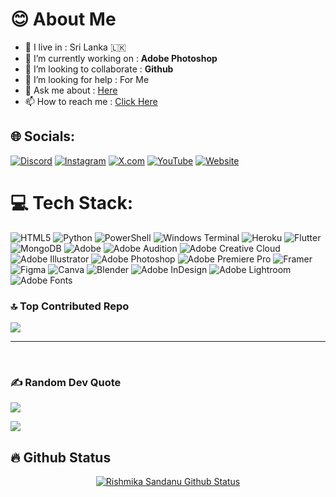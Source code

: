 
# 😊 About Me

-  🚶‍ I live in : Sri Lanka 🇱🇰  <br>
-  🔭 I’m currently working on : **Adobe Photoshop**<br>
-  👯 I’m looking to collaborate : **Github** <br>
-  🤔 I’m looking for help : For  Me  <br>
-  💬 Ask me about : [Here](https://rishbropromax.github.io/) <br>
-  📫 How to reach me : [Click Here](t.me/AboutRishmika)


## 🌐 Socials:
[![Discord](https://img.shields.io/badge/Discord-%237289DA.svg?logo=discord&logoColor=white)](https://discord.gg/YcaHNjYFF6) [![Instagram](https://img.shields.io/badge/Instagram-%23E4405F.svg?logo=Instagram&logoColor=white)](https://instagram.com/imrishmika) [![X.com](https://img.shields.io/badge/X-black.svg?logo=X&logoColor=white)](https://x.com/@ImRishmika) [![YouTube](https://img.shields.io/badge/YouTube-%23FF0000.svg?logo=YouTube&logoColor=white)](https://youtube.com/@Rish_Bro/) [![Website](https://img.shields.io/badge/website-%DCDCDC.svg?logo=Website&logoColor=white)](https://rishbrorpromax.github.io/)


# 💻 Tech Stack:
![HTML5](https://img.shields.io/badge/html5-%23E34F26.svg?style=for-the-badge&logo=html5&logoColor=white) ![Python](https://img.shields.io/badge/python-3670A0?style=for-the-badge&logo=python&logoColor=ffdd54) ![PowerShell](https://img.shields.io/badge/PowerShell-%235391FE.svg?style=for-the-badge&logo=powershell&logoColor=white) ![Windows Terminal](https://img.shields.io/badge/Windows%20Terminal-%234D4D4D.svg?style=for-the-badge&logo=windows-terminal&logoColor=white) ![Heroku](https://img.shields.io/badge/heroku-%23430098.svg?style=for-the-badge&logo=heroku&logoColor=white)  ![Flutter](https://img.shields.io/badge/Flutter-%2302569B.svg?style=for-the-badge&logo=Flutter&logoColor=white)  ![MongoDB](https://img.shields.io/badge/MongoDB-%234ea94b.svg?style=for-the-badge&logo=mongodb&logoColor=white) ![Adobe](https://img.shields.io/badge/adobe-%23FF0000.svg?style=for-the-badge&logo=adobe&logoColor=white)  ![Adobe Audition](https://img.shields.io/badge/Adobe%20Audition-9999FF.svg?style=for-the-badge&logo=Adobe%20Audition&logoColor=white) ![Adobe Creative Cloud](https://img.shields.io/badge/Adobe%20Creative%20Cloud-DA1F26.svg?style=for-the-badge&logo=Adobe%20Creative%20Cloud&logoColor=white) ![Adobe Illustrator](https://img.shields.io/badge/adobe%20illustrator-%23FF9A00.svg?style=for-the-badge&logo=adobe%20illustrator&logoColor=white) ![Adobe Photoshop](https://img.shields.io/badge/adobe%20photoshop-%2331A8FF.svg?style=for-the-badge&logo=adobe%20photoshop&logoColor=white) ![Adobe Premiere Pro](https://img.shields.io/badge/Adobe%20Premiere%20Pro-9999FF.svg?style=for-the-badge&logo=Adobe%20Premiere%20Pro&logoColor=white) ![Framer](https://img.shields.io/badge/Framer-black?style=for-the-badge&logo=framer&logoColor=blue) ![Figma](https://img.shields.io/badge/figma-%23F24E1E.svg?style=for-the-badge&logo=figma&logoColor=white) ![Canva](https://img.shields.io/badge/Canva-%2300C4CC.svg?style=for-the-badge&logo=Canva&logoColor=white) ![Blender](https://img.shields.io/badge/blender-%23F5792A.svg?style=for-the-badge&logo=blender&logoColor=white) ![Adobe InDesign](https://img.shields.io/badge/Adobe%20InDesign-49021F?style=for-the-badge&logo=adobeindesign&logoColor=FF3366) ![Adobe Lightroom](https://img.shields.io/badge/Adobe%20Lightroom-31A8FF.svg?style=for-the-badge&logo=Adobe%20Lightroom&logoColor=white) ![Adobe Fonts](https://img.shields.io/badge/Adobe%20Fonts-000B1D.svg?style=for-the-badge&logo=Adobe%20Fonts&logoColor=white) 

### 🔝 Top Contributed Repo
![](https://github-contributor-stats.vercel.app/api?username=RishBroProMax&limit=5&theme=dark&combine_all_yearly_contributions=true)


---
<br>

### ✍️ Random Dev Quote
![](https://quotes-github-readme.vercel.app/api?type=horizontal&theme=radical)




[![](https://visitcount.itsvg.in/api?id=RishBroProMax&icon=0&color=0)](https://visitcount.itsvg.in)



## 🔥 Github Status 

 <p align="center"><a href="https://github.com/RishBroProMax/">
    <img align="center" alt="Rishmika Sandanu Github Status" src="https://github-readme-stats.vercel.app/api?username=RishBroProMax&show_icons=true&theme=midnight-purple" />
  </a></p>



